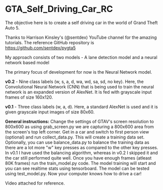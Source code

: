 # GTA_Self_Driving_Car_RC
The objective here is to create a self driving car in the world of Grand Theft Auto 5.

Thanks to Harrison Kinsley's (@sentdex) YouTube channel for the amazing tutorials. The reference GitHub repository is https://github.com/sentdex/pygta5

My approach consists of two models - A lane detection model and a neural network based model

The primary focus of development for now is the Neural Network model.

**v0.2** - Nine class labels (w, s, a, d, wa, wd, sa, sd, no key). Here, the Convolutional Neural Network (CNN) that is being used to train the neural network is an expanded version of AlexNet. It is fed with grayscale input frames of size 160x120.

**v0.1** - Three class labels (w, a, d). Here, a standard AlexNet is used and it is given grayscale input images of size 80x60.

**General instructions:** Change the settings of GTAV's screen resolution to 800x600 as using grab_screen.py we are capturing a 800x600 area from the screen's top left corner. Get in a car and switch to first person view (optional) and run collect_data.py. This will create a training data set. Optionally, you can use balance_data.py to balance the training data as there are a lot more "w" key presses as compared to the other key presses. In v0.1 I have used the balancing algorithm, whereas in v0.2 I skipped it and the car still performed quite well. Once you have enough frames (atleast 80K frames) run the train_model.py code. The model training will start and you can see realtime stats using tensorboard. The model can be tested using test_model.py. Now your computer knows how to drive a car!

Video attached for reference.

